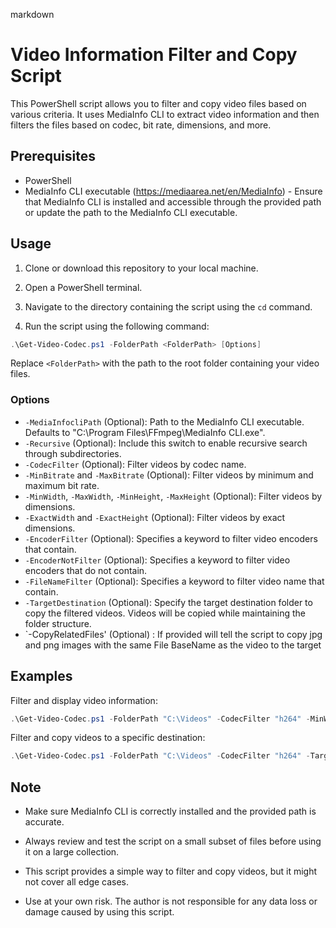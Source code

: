 markdown
# Video Information Filter and Copy Script

This PowerShell script allows you to filter and copy video files based on various criteria. It uses MediaInfo CLI to extract video information and then filters the files based on codec, bit rate, dimensions, and more.

## Prerequisites

- PowerShell
- MediaInfo CLI executable (https://mediaarea.net/en/MediaInfo) - Ensure that MediaInfo CLI is installed and accessible through the provided path or update the path to the MediaInfo CLI executable.

## Usage

1. Clone or download this repository to your local machine.

2. Open a PowerShell terminal.

3. Navigate to the directory containing the script using the `cd` command.

4. Run the script using the following command:

```powershell
.\Get-Video-Codec.ps1 -FolderPath <FolderPath> [Options]
```

Replace `<FolderPath>` with the path to the root folder containing your video files.

### Options

- `-MediaInfocliPath` (Optional): Path to the MediaInfo CLI executable. Defaults to "C:\Program Files\FFmpeg\MediaInfo CLI.exe".
- `-Recursive` (Optional): Include this switch to enable recursive search through subdirectories.
- `-CodecFilter` (Optional): Filter videos by codec name.
- `-MinBitrate` and `-MaxBitrate` (Optional): Filter videos by minimum and maximum bit rate.
- `-MinWidth`, `-MaxWidth`, `-MinHeight`, `-MaxHeight` (Optional): Filter videos by dimensions.
- `-ExactWidth` and `-ExactHeight` (Optional): Filter videos by exact dimensions.
- `-EncoderFilter` (Optional): Specifies a keyword to filter video encoders that contain.
- `-EncoderNotFilter` (Optional): Specifies a keyword to filter video encoders that do not contain.
- `-FileNameFilter` (Optional): Specifies a keyword to filter video name that contain.
- `-TargetDestination` (Optional): Specify the target destination folder to copy the filtered videos. Videos will be copied while maintaining the folder structure.
- `-CopyRelatedFiles' (Optional) : If provided will tell the script to copy jpg and png images with the same File BaseName as the video to the target

## Examples

Filter and display video information:

```powershell
.\Get-Video-Codec.ps1 -FolderPath "C:\Videos" -CodecFilter "h264" -MinWidth 1920 -MaxBitrate 8000000
```

Filter and copy videos to a specific destination:

```powershell
.\Get-Video-Codec.ps1 -FolderPath "C:\Videos" -CodecFilter "h264" -TargetDestination "D:\FilteredVideos"
```

## Note

- Make sure MediaInfo CLI is correctly installed and the provided path is accurate.

- Always review and test the script on a small subset of files before using it on a large collection.

- This script provides a simple way to filter and copy videos, but it might not cover all edge cases.

- Use at your own risk. The author is not responsible for any data loss or damage caused by using this script.
